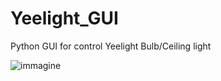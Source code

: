 # Yeelight_GUI
Python GUI for control Yeelight Bulb/Ceiling light

![immagine](https://github.com/user-attachments/assets/d7f339b0-1506-4591-aaf2-032c0cbb5f36)

